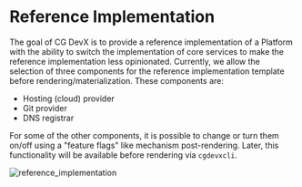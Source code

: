# Reference Implementation

The goal of CG DevX is to provide a reference implementation of a Platform with the ability to switch the implementation
of core services to make the reference implementation less opinionated. Currently, we allow the selection of three
components for the reference implementation template before rendering/materialization. These components are:

- Hosting (cloud) provider
- Git provider
- DNS registrar

For some of the other components, it is possible to change or turn them on/off using a "feature flags" like mechanism
post-rendering. Later, this functionality will be available before rendering via `cgdevxcli`.

![reference_implementation](../assets/diagrams.drawio)
